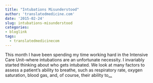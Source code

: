 ```yaml
---
title: "Intubations Misunderstood"
author: 'translatedmedicine.com'
date: '2015-02-24'
slug: intubations-misunderstood
categories:
- bloglink
tags:
  - translatedmedicinecom
---
```


This month I have been spending my time working hard in the Intensive Care Unit–where intubations are an unfortunate necessity. I invariably started thinking about who gets intubated. We look at many factors to assess a patient’s ability to breathe, such as respiratory rate, oxygen saturation, blood gas, and, of course, their ability to[... <i class="fas fa-external-link-alt"></i>](https://translatedmedicine.netlify.com/post/intubations-misunderstood/)

